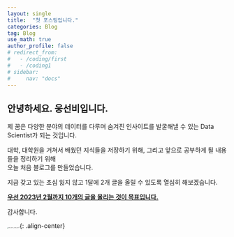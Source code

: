 ```yaml
---
layout: single
title:  "첫 포스팅입니다."
categories: Blog
tag: Blog
use_math: true
author_profile: false
# redirect_from:
#   - /coding/first
#   - /coding1
# sidebar:
#     nav: "docs"
---
```


## 안녕하세요. 웅선비입니다.

제 꿈은 다양한 분야의 데이터를 다루며 숨겨진 인사이트를 발굴해낼 수 있는 Data Scientist가 되는 것입니다.

대학, 대학원을 거쳐서 배웠던 지식들을 저장하기 위해, 그리고 앞으로 공부하게 될 내용들을 정리하기 위해   
오늘 처음 블로그를 만들었습니다.   

지금 갖고 있는 초심 잃지 않고 1달에 2개 글을 올릴 수 있도록 열심히 해보겠습니다.   


<u><b>우선 2023년 2월까지 10개의 글을 올리는 것이 목표입니다.</b></u>



감사합니다.

<img src="https://user-images.githubusercontent.com/37182279/216820587-4617a62e-0565-47f1-9ead-f4cd367572a1.png" alt="DATA_100%_LOGO_LIGHT" style="zoom:15%">{: .align-center}

